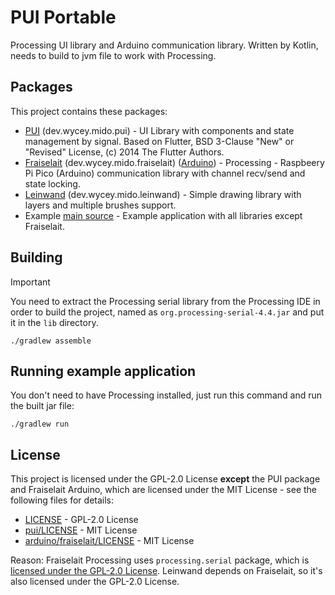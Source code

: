 # PUI Portable

Processing UI library and Arduino communication library.
Written by Kotlin, needs to build to jvm file to work with Processing.

## Packages

This project contains these packages:

- [PUI](./pui) (dev.wycey.mido.pui) - UI Library with components and state management by
  signal.
  Based on Flutter, BSD 3-Clause "New" or "Revised" License, (c) 2014 The Flutter Authors.
- [Fraiselait](./fraiselait) (dev.wycey.mido.fraiselait) ([Arduino](./arduino/fraiselait)) - Processing - Raspbeery Pi
  Pico (Arduino) communication library with channel recv/send and state locking.
- [Leinwand](./leinwand) (dev.wycey.mido.leinwand) - Simple drawing library with layers and multiple
  brushes support.
- Example [main source](./src/main/kotlin/Main.kt) - Example application with all libraries except
  Fraiselait.

## Building

> [!IMPORTANT]
> You need to extract the Processing serial library from the Processing IDE in order to build the project, named as
> `org.processing-serial-4.4.jar` and put it in the `lib` directory.

```shell
./gradlew assemble
```

## Running example application

You don't need to have Processing installed, just run this command and run the built jar file:

```shell
./gradlew run
```

## License

This project is licensed under the GPL-2.0 License **except** the PUI package and Fraiselait Arduino, which are licensed
under the MIT License - see the following files for details:

- [LICENSE](./LICENSE) - GPL-2.0 License
- [pui/LICENSE](./pui/LICENSE) - MIT License
- [arduino/fraiselait/LICENSE](./arduino/fraiselait/LICENSE) - MIT License

Reason: Fraiselait Processing uses `processing.serial` package, which
is [licensed under the GPL-2.0 License](https://github.com/benfry/processing4/blob/main/LICENSE.md).
Leinwand depends on Fraiselait, so it's also licensed under the GPL-2.0 License.
